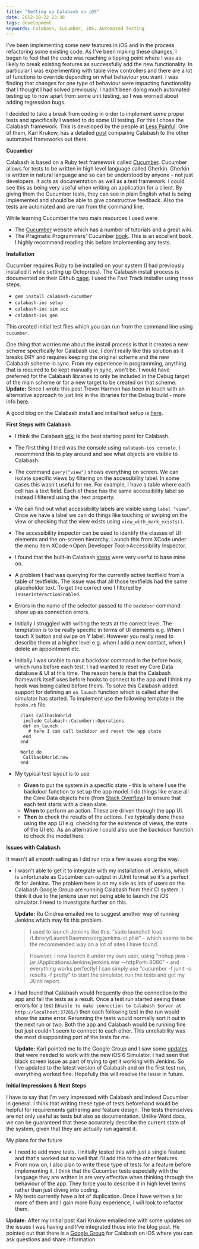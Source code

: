 ```yaml
---
title: "Setting up Calabash on iOS"
date: 2012-10-22 23:38
tags: development
keywords: Calabash, Cucumber, iOS, Automated Testing
---
```


I've been implementing some new features in iOS and in the process refactoring some existing code. As I've been making these changes, I began to feel that the code was reaching a tipping point where I was as likely to break existing features as successfully add the new functionality. 
In particular I was experimenting with table view controllers and there are a lot of functions to override depending on what behaviour you want. I was finding that changes for one type of behaviour were impacting functionality that I thought I had solved previously. I hadn't been doing much automated testing up to now apart from some unit testing, so I was worried about adding regression bugs.

I decided to take a break from coding in order to implement some proper tests and specifically I wanted to do some UI testing. For this I chose the Calabash framework. This is developed by the people at [Less Painful][]. One of them, Karl Krukow, has a detailed [post](http://blog.lesspainful.com/2012/03/07/Calabash-iOS/) comparing Calabash to the other automated frameworks out there.

**Cucumber**

Calabash is based on a Ruby test framework called [Cucumber][]. Cucumber allows for tests to be written in high level language called Gherkin. Gherkin is written in natural language and so can be understood by anyone - not just developers. It acts as documentation as well as a test framework. I could see this as being very useful when writing an application for a client. By giving them the Cucumber tests, they can see in plain English what is being implemented and should be able to give constructive feedback. Also the tests are automated and are run from the command line.

While learning Cucumber the two main resources I used were

*   The [Cucumber][] website which has a number of tutorials and a great wiki.
*   The Pragmatic Programmers' Cucumber [book][PragProg]. This is an excellent book. I highly recommend reading this before implementing any tests. 

**Installation**

Cucumber requires Ruby to be installed on your system (I had previously installed it while setting up Octopress). The Calabash install process is documented on their Github [page](https://github.com/calabash/calabash-ios). I used the Fast Track installer using these steps.

*	`gem install calabash-cucumber`
*	`calabash-ios setup`
*	`calabash-ios sim acc`
*	`calabash-ios gen`

This created initial test files which you can run from the command line using `cucumber`.

One thing that worries me about the install process is that it creates a new scheme specifically for Calabash use. I don't really like this solution as it breaks DRY and requires keeping the original scheme and the new Calabash scheme in sync. From my experience in programming, anything that is required to be kept manually in sync, won't be. I would have preferred for the Calabash libraries to only be included in the Debug target of the main scheme or for a new target to be created on that scheme. __Update:__ Since I wrote this post Trevor Harmon has been in touch with an alternative approach to just link in the libraries for the Debug build - more info [here](https://groups.google.com/forum/#!topic/calabash-ios/gfDLRvYqIyo/discussion).

A good blog on the Calabash install and initial test setup is [here](http://www.moncefbelyamani.com/ios-automated-testing-with-calabash-cucumber-ruby/).

**First Steps with Calabash**

* I think the Calabash [wiki][] is the best starting point for Calabash.

* The first thing I tried was the console using `calabash-ios console`. I recommend this to play around and see what objects are visible to Calabash.

* The command `query("view")` shows everything on screen. We can isolate specific views by filtering on the accessibility label. In some cases this wasn't useful for me. For example, I have a table where each cell has a text field. Each of these has the same accessibility label so instead I filtered using the :text property.

* We can find out what accessibility labels are visible using `label "view"`. Once we have a label we can do things like touching or swiping on the view or checking that the view exists using `view_with_mark_exists()`.

* The accessibility inspector can be used to identify the classes of UI elements and the on-screen hierarchy. Launch this from XCode under the menu item XCode->Open Developer Tool->Accessibility Inspector.

* I found that the built-in Calabash [steps](https://github.com/calabash/calabash-ios/blob/master/calabash-cucumber/features/step_definitions/calabash_steps.rb) were very useful to base mine on.

* A problem I had was querying for the currently active textfield from a table of textfields. The issue was that all those textfields had the same placeholder text. To get the correct one I filtered by `isUserInteractionEnabled`.

* Errors in the name of the selector passed to the `backdoor` command show up as connection errors.

* Initially I struggled with writing the tests at the correct level. The temptation is to be really specific in terms of UI elements e.g. When I touch X button and swipe on Y label. However you really need to describe them at a higher level e.g. when I add a new contact, when I delete an appointment etc.

* Initially I was unable to run a backdoor command in the before hook, which runs before each test. I had wanted to reset my Core Data database & UI at this time. The reason here is that the Calabash framework itself uses before hooks to connect to the app and I think my hook was being called before theirs. To solve this Calabash added support for defining an `on_launch` function which is called after the simulator has started. To implement use the following template in the `hooks.rb` file.  

		class CallbackWorld
		 include Calabash::Cucumber::Operations
		 def on_launch
		   # here I can call backdoor and reset the app state
		 end
		end

		World do
		 CallbackWorld.new
		end

* My typical test layout is to use 
	* **Given** to put the system in a specific state - this is where I use the backdoor function to set up the app model. I do things like erase all the Core Data objects here (from [Stack Overflow](http://stackoverflow.com/a/1222145/1131820)) to ensure that each test starts with a clean slate.
	* **When** to perform an action. These are driven through the app UI.
	* **Then** to check the results of the actions. I've typically done these using the app UI e.g. checking for the existence of views, the state of the UI etc. As an alternative I could also use the backdoor function to check the model here.

**Issues with Calabash.**

It wasn't all smooth sailing as I did run into a few issues along the way.

* I wasn't able to get it to integrate with my installation of Jenkins, which is unfortunate as Cucumber can output in JUnit format so it's a perfect fit for Jenkins. The problem here is on my side as lots of users on the Calabash Google Group are running Calabash from their CI system. I think it due to the jenkins user not being able to launch the iOS simulator. I need to investigate further on this.

	**Update:** Ru Cindrea emailed me to suggest another way of running Jenkins which may fix this problem.

	> I used to launch Jenkins like this: "sudo launchctl load /Library/LaunchDaemons/org.jenkins-ci.plist" - which seems to be the recommended way on a lot of sites I have found.

	> However, I now launch it under my own user, using "nohup java -jar /Applications/Jenkins/jenkins.war --httpPort=8080" - and everything works perfectly! I can simply use "cucumber -f junit -o results -f pretty" to start the simulator, run the tests and get my JUnit report.


* I had found that Calabash would frequently drop the connection to the app and fail the tests as a result. Once a test run started seeing these errors for a test (`Unable to make connection to Calabash Server at http://localhost:37265/`) then each following test in the run would show the same error. Rerunning the tests would normally sort it out in the next run or two. Both the app and Calabash would be running fine but just couldn't seem to connect to each other. This unreliability was the most disappointing part of the tests for me.  
	
	**Update:** Karl pointed me to the Google Group and I saw some [updates](https://groups.google.com/forum/?fromgroups=#!topic/calabash-ios/NdExaULsHz4) that were needed to work with the new iOS 6 Simulator. I had seen that black screen issue as part of trying to get it working with Jenkins. So I've updated to the latest version of Calabash and on the first test run, everything worked fine. Hopefully this will resolve the issue in future.

**Initial Impressions & Next Steps**

I have to say that I'm very impressed with Calabash and indeed Cucumber in general. I think that writing these type of tests beforehand would be helpful for requirements gathering and feature design. The tests themselves are not only useful as tests but also as documentation. Unlike Word docs, we can be guaranteed that these accurately describe the current state of the system, given that they are actually run against it.

My plans for the future

* I need to add more tests. I initially tested this with just a single feature and that's worked out so well that I'll add this to the other features.
* From now on, I also plan to write these type of tests for a feature before implementing it. I think that the Cucumber tests especially with the language they are written in are very effective when thinking through the behaviour of the app. They force you to describe it in high level terms rather than just diving into coding.
* My tests currently have a lot of duplication. Once I have written a lot more of them and I gain more Ruby experience, I will look to refactor them.

**Update:** After my initial post Karl Krukow emailed me with some updates on the issues I was having and I've integrated those into the blog post. He pointed out that there is a [Google Group](https://groups.google.com/forum/?fromgroups#!forum/calabash-ios) for Calabash on iOS where you can ask questions and share information.

[Cucumber]: http://cukes.info
[Calabash]: http://calaba.sh
[Less Painful]: http://lesspainful.com
[PragProg]: http://pragprog.com/book/hwcuc/the-cucumber-book
[wiki]: https://github.com/calabash/calabash-ios/wiki/01-Getting-started-guide